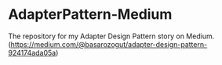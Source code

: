 # AdapterPattern-Medium
The repository for my Adapter Design Pattern story on Medium. (https://medium.com/@basarozogut/adapter-design-pattern-924174ada05a)

